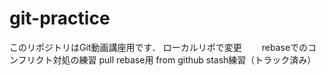 # git-practice
このリポジトリはGit動画講座用です．
ローカルリポで変更　　
rebaseでのコンフリクト対処の練習
pull rebase用 from github
stash練習（トラック済み）
